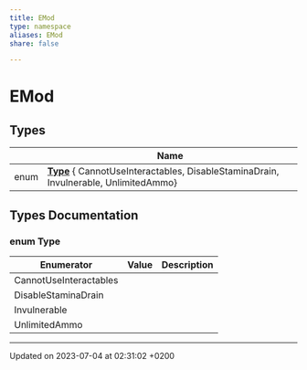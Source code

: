 ```yaml
---
title: EMod
type: namespace
aliases: EMod
share: false

---
```


# EMod



## Types

|                | Name           |
| -------------- | -------------- |
| enum| **[Type](/docs/SDK/Source/Namespaces/namespaceEMod.md#enum-type)** { CannotUseInteractables, DisableStaminaDrain, Invulnerable, UnlimitedAmmo} |

## Types Documentation

### enum Type

| Enumerator | Value | Description |
| ---------- | ----- | ----------- |
| CannotUseInteractables | |   |
| DisableStaminaDrain | |   |
| Invulnerable | |   |
| UnlimitedAmmo | |   |









-------------------------------

Updated on 2023-07-04 at 02:31:02 +0200